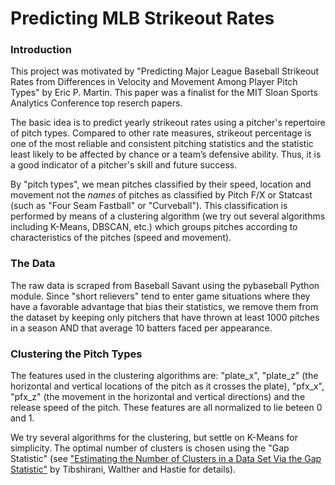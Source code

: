# Predicting MLB Strikeout Rates

### Introduction

This project was motivated by "Predicting Major League Baseball Strikeout Rates from Differences in Velocity and Movement Among Player Pitch Types" by Eric P. Martin.  This paper was a finalist for the MIT Sloan Sports Analytics Conference top reserch papers.

The basic idea is to predict yearly strikeout rates using a pitcher's repertoire of pitch types.  Compared to other rate measures, strikeout percentage is one of the most reliable and consistent pitching statistics and the statistic least likely to be affected by chance or a team’s defensive ability.  Thus, it is a good indicator of a pitcher's skill and future success.

By "pitch types", we mean pitches classified by their speed, location and movement not the _names_ of pitches as classified by Pitch F/X or Statcast (such as "Four Seam Fastball" or "Curveball").  This classification is performed by means of a clustering algorithm (we try out several algorithms including K-Means, DBSCAN, etc.) which groups pitches according to characteristics of the pitches (speed and movement). 


### The Data

The raw data is scraped from Baseball Savant using the pybaseball Python module. Since "short relievers" tend to enter game situations where they have a favorable advantage that bias their statistics, we remove them from the dataset by keeping only pitchers that have thrown at least 1000 pitches in a season AND that average 10 batters faced per appearance.


### Clustering the Pitch Types

The features used in the clustering algorithms are: "plate_x", "plate_z" (the horizontal and vertical locations of the pitch as it crosses the plate), "pfx_x", "pfx_z" (the movement in the horizontal and vertical directions) and the release speed of the pitch.  These features are all normalized to lie beteen 0 and 1.

We try several algorithms for the clustering, but settle on K-Means for simplicity.  The optimal number of clusters is chosen using the "Gap Statistic" (see ["Estimating the Number of Clusters in a Data Set Via the Gap Statistic"](http://web.stanford.edu/~hastie/Papers/gap.pdf) by Tibshirani, Walther and Hastie for details). 


